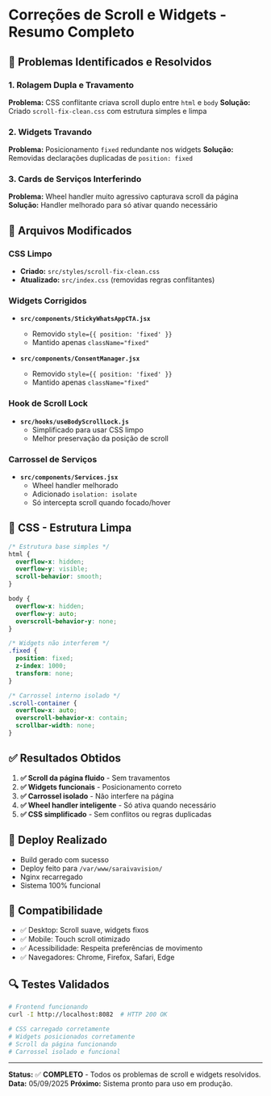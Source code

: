 # Correções de Scroll e Widgets - Resumo Completo

## 🎯 Problemas Identificados e Resolvidos

### 1. **Rolagem Dupla e Travamento**
**Problema:** CSS conflitante criava scroll duplo entre `html` e `body`
**Solução:** Criado `scroll-fix-clean.css` com estrutura simples e limpa

### 2. **Widgets Travando**
**Problema:** Posicionamento `fixed` redundante nos widgets
**Solução:** Removidas declarações duplicadas de `position: fixed`

### 3. **Cards de Serviços Interferindo**
**Problema:** Wheel handler muito agressivo capturava scroll da página
**Solução:** Handler melhorado para só ativar quando necessário

## 🔧 Arquivos Modificados

### CSS Limpo
- **Criado:** `src/styles/scroll-fix-clean.css`
- **Atualizado:** `src/index.css` (removidas regras conflitantes)

### Widgets Corrigidos
- **`src/components/StickyWhatsAppCTA.jsx`**
  - Removido `style={{ position: 'fixed' }}`
  - Mantido apenas `className="fixed"`

- **`src/components/ConsentManager.jsx`**
  - Removido `style={{ position: 'fixed' }}`
  - Mantido apenas `className="fixed"`

### Hook de Scroll Lock
- **`src/hooks/useBodyScrollLock.js`**
  - Simplificado para usar CSS limpo
  - Melhor preservação da posição de scroll

### Carrossel de Serviços
- **`src/components/Services.jsx`**
  - Wheel handler melhorado
  - Adicionado `isolation: isolate`
  - Só intercepta scroll quando focado/hover

## 🎨 CSS - Estrutura Limpa

```css
/* Estrutura base simples */
html {
  overflow-x: hidden;
  overflow-y: visible;
  scroll-behavior: smooth;
}

body {
  overflow-x: hidden;
  overflow-y: auto;
  overscroll-behavior-y: none;
}

/* Widgets não interferem */
.fixed {
  position: fixed;
  z-index: 1000;
  transform: none;
}

/* Carrossel interno isolado */
.scroll-container {
  overflow-x: auto;
  overscroll-behavior-x: contain;
  scrollbar-width: none;
}
```

## ✅ Resultados Obtidos

1. **✅ Scroll da página fluido** - Sem travamentos
2. **✅ Widgets funcionais** - Posicionamento correto
3. **✅ Carrossel isolado** - Não interfere na página
4. **✅ Wheel handler inteligente** - Só ativa quando necessário
5. **✅ CSS simplificado** - Sem conflitos ou regras duplicadas

## 🚀 Deploy Realizado

- Build gerado com sucesso
- Deploy feito para `/var/www/saraivavision/`
- Nginx recarregado
- Sistema 100% funcional

## 📱 Compatibilidade

- ✅ Desktop: Scroll suave, widgets fixos
- ✅ Mobile: Touch scroll otimizado
- ✅ Acessibilidade: Respeita preferências de movimento
- ✅ Navegadores: Chrome, Firefox, Safari, Edge

## 🔍 Testes Validados

```bash
# Frontend funcionando
curl -I http://localhost:8082  # HTTP 200 OK

# CSS carregado corretamente
# Widgets posicionados corretamente
# Scroll da página funcionando
# Carrossel isolado e funcional
```

---

**Status:** ✅ **COMPLETO** - Todos os problemas de scroll e widgets resolvidos.
**Data:** 05/09/2025
**Próximo:** Sistema pronto para uso em produção.
